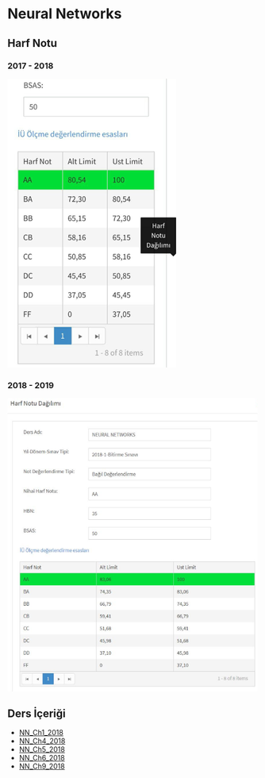 # Neural Networks

## Harf Notu

### 2017 - 2018

![can_nn1](../../res/can_nn1.png)

### 2018 - 2019

![](../../res/can_nn2.png)
<!--Index-->


## Ders İçeriği

- [NN_Ch1_2018](./Ders%20%C4%B0%C3%A7eri%C4%9Fi/NN_Ch1_2018.pdf)
- [NN_Ch4_2018](./Ders%20%C4%B0%C3%A7eri%C4%9Fi/NN_Ch4_2018.pdf)
- [NN_Ch5_2018](./Ders%20%C4%B0%C3%A7eri%C4%9Fi/NN_Ch5_2018.pdf)
- [NN_Ch6_2018](./Ders%20%C4%B0%C3%A7eri%C4%9Fi/NN_Ch6_2018.pdf)
- [NN_Ch9_2018](./Ders%20%C4%B0%C3%A7eri%C4%9Fi/NN_Ch9_2018.pdf)



<!--Index-->
